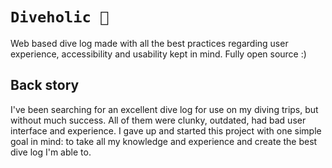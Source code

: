 # `Diveholic 🤿`

Web based dive log made with all the best practices regarding user experience, accessibility and usability kept in mind. Fully open source :)

## Back story

I've been searching for an excellent dive log for use on my diving trips, but without much success. All of them were clunky, outdated, had bad user interface and experience. I gave up and started this project with one simple goal in mind: to take all my knowledge and experience and create the best dive log I'm able to.
